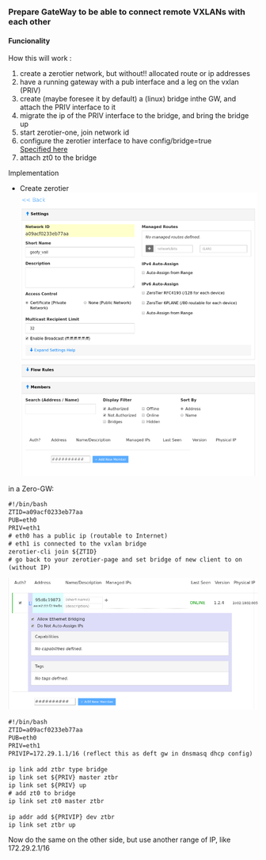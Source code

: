 ### Prepare GateWay to be able to connect remote VXLANs with each other

#### Funcionality

How this will work :
  1. create a zerotier network, but without!! allocated route or ip addresses
  1. have a running gateway with a pub interface and a leg on the vxlan (PRIV)
  1. create (maybe foresee it by default) a (linux) bridge inthe GW, and attach the PRIV interface to it
  1. migrate the ip of the PRIV interface to the bridge, and bring the bridge up
  1. start zerotier-one, join network id
  1. configure the zerotier interface to have config/bridge=true  
  [Specified here](https://github.com/zero-os/zerotier_client/blob/master/api.raml#L359)
  1. attach zt0 to the bridge

Implementation

  - Create zerotier
  ![just create it, give it a name](Create_zerotier.png)


in a Zero-GW:

```
#!/bin/bash
ZTID=a09acf0233eb77aa
PUB=eth0
PRIV=eth1
# eth0 has a public ip (routable to Internet)
# eth1 is connected to the vxlan bridge
zerotier-cli join ${ZTID}
# go back to your zerotier-page and set bridge of new client to on (without IP)
```

![Enable Bridge mode](Enable_bridge.png)


```
#!/bin/bash
ZTID=a09acf0233eb77aa
PUB=eth0
PRIV=eth1
PRIVIP=172.29.1.1/16 (reflect this as deft gw in dnsmasq dhcp config)

ip link add ztbr type bridge
ip link set ${PRIV} master ztbr
ip link set ${PRIV} up
# add zt0 to bridge
ip link set zt0 master ztbr

ip addr add ${PRIVIP} dev ztbr
ip link set ztbr up

```

Now do the same on the other side, but use another range of IP, like 172.29.2.1/16
